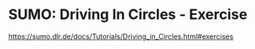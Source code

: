 # SUMO: Driving In Circles - Exercise

https://sumo.dlr.de/docs/Tutorials/Driving_in_Circles.html#exercises
